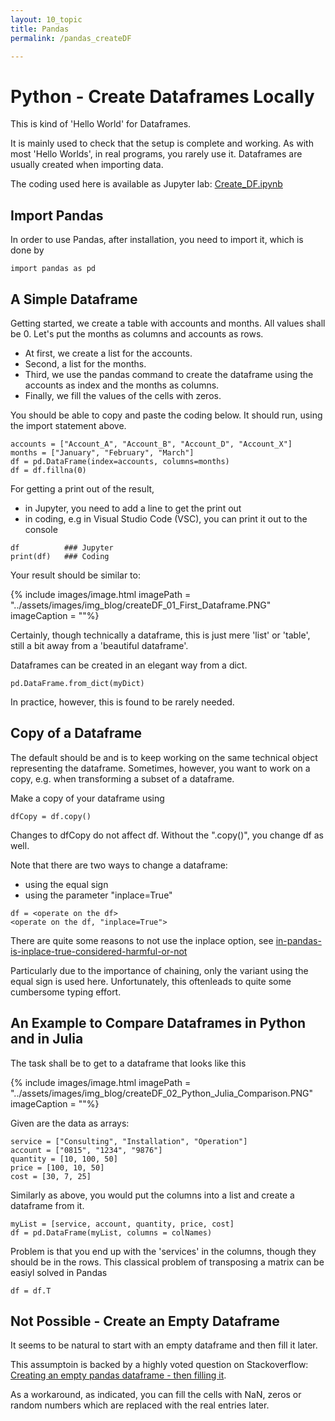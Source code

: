 ```yaml
---
layout: 10_topic
title: Pandas
permalink: /pandas_createDF

---
```

# Python - Create Dataframes Locally

This is kind of 'Hello World' for Dataframes.

It is mainly used to check that the setup is complete and working.
As with most 'Hello Worlds', in real programs, you rarely use it.
Dataframes are usually created when importing data.

The coding used here is available as Jupyter lab: 
[Create_DF.ipynb](https://github.com/MaSe69/dataframes/blob/master/dfPython/PY_11_Create_DF.ipynb)


## Import Pandas

In order to use Pandas, after installation, you need to import it, which is done by 

> 
    import pandas as pd


## A Simple Dataframe

Getting started, we create a table with accounts and months. All values shall be 0.
Let's put the months as columns and accounts as rows.

- At first, we create a list for the accounts.
- Second, a list for the months. 
- Third, we use the pandas command to create the dataframe using the accounts as index and the months as columns.
- Finally, we fill the values of the cells with zeros.

You should be able to copy and paste the coding below. It should run, using the import statement above.

>
    accounts = ["Account_A", "Account_B", "Account_D", "Account_X"]
    months = ["January", "February", "March"]
    df = pd.DataFrame(index=accounts, columns=months)
    df = df.fillna(0)


For getting a print out of the result, 
- in Jupyter, you need to add a line to get the print out
- in coding, e.g in Visual Studio Code (VSC), you can print it out to the console

>
    df          ### Jupyter
    print(df)   ### Coding

Your result should be similar to:

{% include images/image.html imagePath = "../assets/images/img_blog/createDF_01_First_Dataframe.PNG" imageCaption =  ""%}

Certainly, though technically a dataframe, this is just mere 'list' or 'table', still a bit away from a 'beautiful dataframe'.

Dataframes can be created in an elegant way from a dict.

>
    pd.DataFrame.from_dict(myDict)

In practice, however, this is found to be rarely needed. 

## Copy of a Dataframe

The default should be and is to keep working on the same technical object representing the dataframe. Sometimes, however, you want to work on a copy, e.g. when transforming a subset of a dataframe.

Make a copy of your dataframe using

>
    dfCopy = df.copy()

Changes to dfCopy do not affect df. Without the ".copy()", you change df as well. 

Note that there are two ways to change a dataframe: 
- using the equal sign
- using the parameter "inplace=True"

>
    df = <operate on the df>
    <operate on the df, "inplace=True">

There are quite some reasons to not use the inplace option, see [in-pandas-is-inplace-true-considered-harmful-or-not](
https://stackoverflow.com/questions/45570984/in-pandas-is-inplace-true-considered-harmful-or-not)

 Particularly due to the importance of chaining, only the variant using the equal sign is used here. Unfortunately, this oftenleads to quite some cumbersome typing effort.

## An Example to Compare Dataframes in Python and in Julia

The task shall be to get to a dataframe that looks like this

{% include images/image.html imagePath = "../assets/images/img_blog/createDF_02_Python_Julia_Comparison.PNG" imageCaption =  ""%}

Given are the data as arrays:

>
    service = ["Consulting", "Installation", "Operation"]
    account = ["0815", "1234", "9876"]
    quantity = [10, 100, 50]
    price = [100, 10, 50]
    cost = [30, 7, 25]

Similarly as above, you would put the columns into a list and create a dataframe from it.

>
    myList = [service, account, quantity, price, cost]
    df = pd.DataFrame(myList, columns = colNames)

Problem is that you end up with the 'services' in the columns, though they should be in the rows.
This classical problem of transposing a matrix can be easiyl solved in Pandas

>
    df = df.T


## Not Possible - Create an Empty Dataframe

It seems to be natural to start with an empty dataframe and then fill it later. 

This assumptoin is backed by a highly voted question on Stackoverflow: [Creating an empty pandas dataframe - then filling it](
https://stackoverflow.com/questions/13784192/creating-an-empty-pandas-dataframe-then-filling-it).

As a workaround, as indicated, you can fill the cells with NaN, zeros or random numbers which are replaced with the real entries later.

